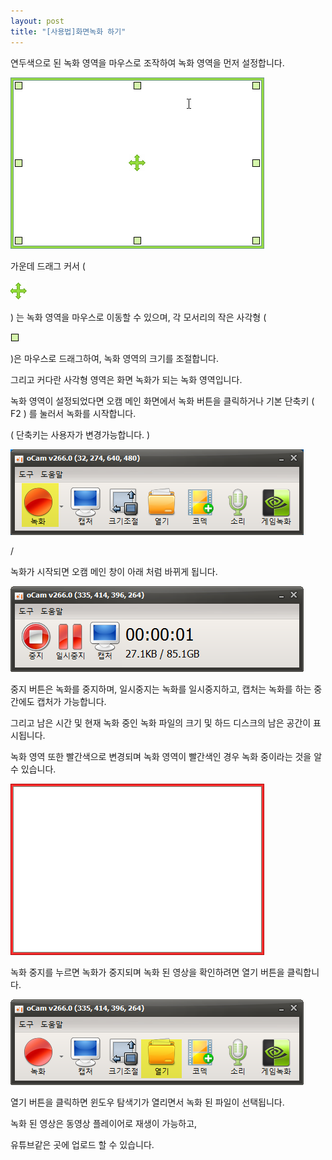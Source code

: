 ```yaml
---
layout: post
title: "[사용법]화면녹화 하기"
---
```


연두색으로 된 녹화 영역을 마우스로 조작하여 녹화 영역을 먼저 설정합니다.

![](/images/tutorial_2_img_1.png)

  
  
  

가운데 드래그 커서 (

![](/images/tutorial_2_img_2.png)

) 는 녹화 영역을 마우스로 이동할 수 있으며, 각 모서리의 작은 사각형 (

![](/images/tutorial_2_img_3.png)

)은 마우스로 드래그하여, 녹화 영역의 크기를 조절합니다.

그리고 커다란 사각형 영역은 화면 녹화가 되는 녹화 영역입니다.

녹화 영역이 설정되었다면 오캠 메인 화면에서 녹화 버튼을 클릭하거나 기본 단축키 ( F2 ) 를 눌러서 녹화를 시작합니다.

( 단축키는 사용자가 변경가능합니다. )

![](/images/tutorial_2_img_4.png)

/

녹화가 시작되면 오캠 메인 창이 아래 처럼 바뀌게 됩니다.

![](/images/tutorial_2_img_5.png)

중지 버튼은 녹화를 중지하며, 일시중지는 녹화를 일시중지하고, 캡처는 녹화를 하는 중간에도 캡처가 가능합니다.

그리고 남은 시간 및 현재 녹화 중인 녹화 파일의 크기 및 하드 디스크의 남은 공간이 표시됩니다.

  
녹화 영역 또한 빨간색으로 변경되며 녹화 영역이 빨간색인 경우 녹화 중이라는 것을 알 수 있습니다.  
  

![](/images/tutorial_2_img_6.png)

녹화 중지를 누르면 녹화가 중지되며 녹화 된 영상을 확인하려면 열기 버튼을 클릭합니다.

![](/images/tutorial_2_img_7.png)

열기 버튼을 클릭하면 윈도우 탐색기가 열리면서 녹화 된 파일이 선택됩니다.

녹화 된 영상은 동영상 플레이어로 재생이 가능하고,

유튜브같은 곳에 업로드 할 수 있습니다.

